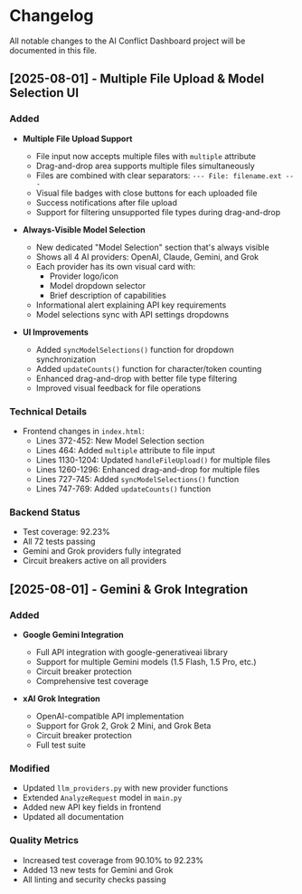 # Changelog

All notable changes to the AI Conflict Dashboard project will be documented in this file.

## [2025-08-01] - Multiple File Upload & Model Selection UI

### Added
- **Multiple File Upload Support**
  - File input now accepts multiple files with `multiple` attribute
  - Drag-and-drop area supports multiple files simultaneously
  - Files are combined with clear separators: `--- File: filename.ext ---`
  - Visual file badges with close buttons for each uploaded file
  - Success notifications after file upload
  - Support for filtering unsupported file types during drag-and-drop

- **Always-Visible Model Selection**
  - New dedicated "Model Selection" section that's always visible
  - Shows all 4 AI providers: OpenAI, Claude, Gemini, and Grok
  - Each provider has its own visual card with:
    - Provider logo/icon
    - Model dropdown selector
    - Brief description of capabilities
  - Informational alert explaining API key requirements
  - Model selections sync with API settings dropdowns

- **UI Improvements**
  - Added `syncModelSelections()` function for dropdown synchronization
  - Added `updateCounts()` function for character/token counting
  - Enhanced drag-and-drop with better file type filtering
  - Improved visual feedback for file operations

### Technical Details
- Frontend changes in `index.html`:
  - Lines 372-452: New Model Selection section
  - Lines 464: Added `multiple` attribute to file input
  - Lines 1130-1204: Updated `handleFileUpload()` for multiple files
  - Lines 1260-1296: Enhanced drag-and-drop for multiple files
  - Lines 727-745: Added `syncModelSelections()` function
  - Lines 747-769: Added `updateCounts()` function

### Backend Status
- Test coverage: 92.23%
- All 72 tests passing
- Gemini and Grok providers fully integrated
- Circuit breakers active on all providers

## [2025-08-01] - Gemini & Grok Integration

### Added
- **Google Gemini Integration**
  - Full API integration with google-generativeai library
  - Support for multiple Gemini models (1.5 Flash, 1.5 Pro, etc.)
  - Circuit breaker protection
  - Comprehensive test coverage

- **xAI Grok Integration**
  - OpenAI-compatible API implementation
  - Support for Grok 2, Grok 2 Mini, and Grok Beta
  - Circuit breaker protection
  - Full test suite

### Modified
- Updated `llm_providers.py` with new provider functions
- Extended `AnalyzeRequest` model in `main.py`
- Added new API key fields in frontend
- Updated all documentation

### Quality Metrics
- Increased test coverage from 90.10% to 92.23%
- Added 13 new tests for Gemini and Grok
- All linting and security checks passing